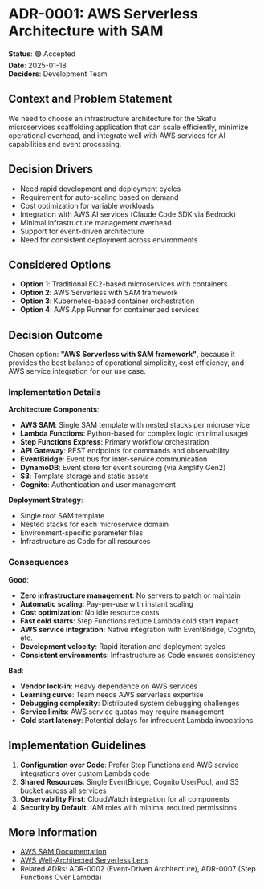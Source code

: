 # ADR-0001: AWS Serverless Architecture with SAM

**Status**: 🟢 Accepted  
**Date**: 2025-01-18  
**Deciders**: Development Team

## Context and Problem Statement

We need to choose an infrastructure architecture for the Skafu microservices scaffolding application that can scale efficiently, minimize operational overhead, and integrate well with AWS services for AI capabilities and event processing.

## Decision Drivers

* Need rapid development and deployment cycles
* Requirement for auto-scaling based on demand
* Cost optimization for variable workloads
* Integration with AWS AI services (Claude Code SDK via Bedrock)
* Minimal infrastructure management overhead
* Support for event-driven architecture
* Need for consistent deployment across environments

## Considered Options

* **Option 1**: Traditional EC2-based microservices with containers
* **Option 2**: AWS Serverless with SAM framework
* **Option 3**: Kubernetes-based container orchestration
* **Option 4**: AWS App Runner for containerized services

## Decision Outcome

Chosen option: **"AWS Serverless with SAM framework"**, because it provides the best balance of operational simplicity, cost efficiency, and AWS service integration for our use case.

### Implementation Details

**Architecture Components**:
- **AWS SAM**: Single SAM template with nested stacks per microservice
- **Lambda Functions**: Python-based for complex logic (minimal usage)
- **Step Functions Express**: Primary workflow orchestration
- **API Gateway**: REST endpoints for commands and observability
- **EventBridge**: Event bus for inter-service communication
- **DynamoDB**: Event store for event sourcing (via Amplify Gen2)
- **S3**: Template storage and static assets
- **Cognito**: Authentication and user management

**Deployment Strategy**:
- Single root SAM template
- Nested stacks for each microservice domain
- Environment-specific parameter files
- Infrastructure as Code for all resources

### Consequences

**Good**:
* **Zero infrastructure management**: No servers to patch or maintain
* **Automatic scaling**: Pay-per-use with instant scaling
* **Cost optimization**: No idle resource costs
* **Fast cold starts**: Step Functions reduce Lambda cold start impact
* **AWS service integration**: Native integration with EventBridge, Cognito, etc.
* **Development velocity**: Rapid iteration and deployment cycles
* **Consistent environments**: Infrastructure as Code ensures consistency

**Bad**:
* **Vendor lock-in**: Heavy dependence on AWS services
* **Learning curve**: Team needs AWS serverless expertise
* **Debugging complexity**: Distributed system debugging challenges
* **Service limits**: AWS service quotas may require management
* **Cold start latency**: Potential delays for infrequent Lambda invocations

## Implementation Guidelines

1. **Configuration over Code**: Prefer Step Functions and AWS service integrations over custom Lambda code
2. **Shared Resources**: Single EventBridge, Cognito UserPool, and S3 bucket across all services
3. **Observability First**: CloudWatch integration for all components
4. **Security by Default**: IAM roles with minimal required permissions

## More Information

* [AWS SAM Documentation](https://docs.aws.amazon.com/serverless-application-model/)
* [AWS Well-Architected Serverless Lens](https://docs.aws.amazon.com/wellarchitected/latest/serverless-applications-lens/)
* Related ADRs: ADR-0002 (Event-Driven Architecture), ADR-0007 (Step Functions Over Lambda)